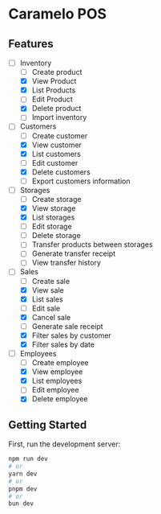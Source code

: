 # Caramelo POS

## Features

- [ ] Inventory
  - [ ] Create product
  - [x] View Product
  - [x] List Products
  - [ ] Edit Product
  - [x] Delete product
  - [ ] Import inventory
- [ ] Customers
  - [ ] Create customer
  - [x] View customer
  - [x] List customers
  - [ ] Edit customer
  - [x] Delete customers
  - [ ] Export customers information
- [ ] Storages
  - [ ] Create storage
  - [x] View storage
  - [x] List storages
  - [ ] Edit storage
  - [ ] Delete storage
  - [ ] Transfer products between storages
  - [ ] Generate transfer receipt
  - [ ] View transfer history
- [ ] Sales
  - [ ] Create sale
  - [x] View sale
  - [x] List sales
  - [ ] Edit sale
  - [x] Cancel sale
  - [ ] Generate sale receipt
  - [x] Filter sales by customer
  - [x] Filter sales by date
- [ ] Employees
  - [ ] Create employee
  - [x] View employee
  - [x] List employees
  - [ ] Edit employee
  - [x] Delete employee

## Getting Started

First, run the development server:

```bash
npm run dev
# or
yarn dev
# or
pnpm dev
# or
bun dev
```
